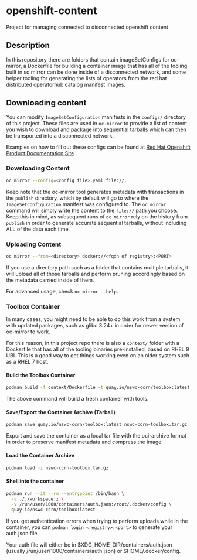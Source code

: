# openshift-content
Project for managing connected to disconnected openshift content

## Description

In this repository there are folders that contain imageSetConfigs for oc-mirror, a Dockerfile for building a container image that has all of the tooling built in so mirror can be done inside of a disconnected network, and some helper tooling for generating the lists of operators from the red hat distributed operatorhub catalog manifest images.

## Downloading content

You can modify `ImageSetConfiguration` manifests in the `configs/` directory of this project. These files are used in `oc-mirror` to provide a list of content you wish to download and package into sequential tarballs which can then be transported into a disconnected network.

Examples on how to fill out these configs can be found at [Red Hat Openshift Product Documentation Site](https://docs.openshift.com/container-platform/4.15/installing/disconnected_install/installing-mirroring-disconnected.html#oc-mirror-image-set-examples_installing-mirroring-disconnected)

### Downloading Content
```bash
oc mirror --config=<config file>.yaml file://.
```

Keep note that the oc-mirror tool generates metadata with transactions in the `publish` directory, which by default will go to where the `ImageSetConfiguration` manifest was configured to. The `oc mirror` command will simply write the content to the `file://` path you choose. Keep this in mind, as subsequent runs of `oc mirror` rely on the history from `publish` in order to generate accurate sequential tarballs, without including ALL of the data each time.

### Uploading Content

```bash
oc mirror --from=<directory> docker://<fqdn of registry>:<PORT>
```

If you use a directory path such as a folder that contains multiple tarballs, it will upload all of those tarballs and perform pruning accordingly based on the metadata carried inside of them.

For advanced usage, check `oc mirror --help`.


### Toolbox Container

In many cases, you might need to be able to do this work from a system with updated packages, such as glibc 3.24+ in order for newer version of oc-mirror to work. 

For this reason, in this project repo there is also a `context/` folder with a Dockerfile that has all of the tooling binaries pre-installed, based on RHEL 9 UBI. This is a good way to get things working even on an older system such as a RHEL 7 host.

#### Build the Toolbox Container

```bash
podman build -f context/Dockerfile -t quay.io/nswc-ccrn/toolbox:latest
```

The above command will build a fresh container with tools.

#### Save/Export the Container Archive (Tarball)

```bash
podman save quay.io/nswc-ccrn/toolbox:latest nswc-ccrn-toolbox.tar.gz --format oci-archive
```

Export and save the container as a local tar file with the oci-archive format in order to preserve manifest metadata and compress the image.

#### Load the Container Archive

```bash
podman load -i nswc-ccrn-toolbox.tar.gz
```

#### Shell into the container

```bash
podman run --it --rm --entrypoint /bin/bash \
  -v ./:/workspace:z \
  -v /run/user/1000/containers/auth.json:/root/.docker/config \
  quay.io/nswc-ccrn/toolbox:latest
```

If you get authentication errors when trying to perform uploads while in the container, you can `podman login <registry>:<port>` to generate your auth.json file. 

Your auth file will either be in $XDG_HOME_DIR/containers/auth.json (usually /run/user/1000/containers/auth.json) or $HOME/.docker/config. 
